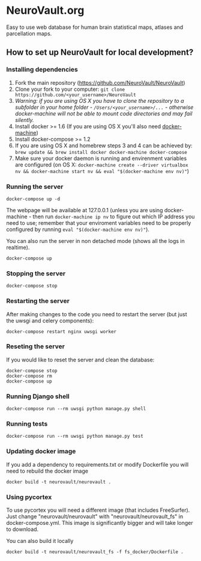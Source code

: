 # NeuroVault.org
Easy to use web database for human brain statistical maps, atlases and parcellation maps.
## How to set up NeuroVault for local development?

### Installing dependencies
1. Fork the main repository (https://github.com/NeuroVault/NeuroVault)
2. Clone your fork to your computer: `git clone https://github.com/<your_username>/NeuroVault`
  3. *Warning: if you are using OS X you have to clone the repository to a subfolder in your home folder - `/Users/<your_username>/...` - otherwise docker-machine will not be able to mount code directories and may fail silently.*
3. Install docker >= 1.6 (If you are using OS X you'll also need [docker-machine](https://docs.docker.com/machine/install-machine/))
4. Install docker-compose >= 1.2
  5. If you are using OS X and homebrew steps 3 and 4 can be achieved by: `brew update && brew install docker docker-machine docker-compose`
6. Make sure your docker daemon is running and envirenment variables are configured (on OS X: `docker-machine create --driver virtualbox nv && docker-machine start nv && eval "$(docker-machine env nv)"`)

### Running the server
```
docker-compose up -d
```
The webpage will be available at 127.0.0.1 (unless you are using docker-machine - then run `docker-machine ip nv` to figure out which IP address you need to use; remember that your enviroment variables need to be properly configured by running `eval "$(docker-machine env nv)"`).

You can also run the server in non detached mode (shows all the logs in realtime).
```
docker-compose up
```
### Stopping the server
```
docker-compose stop
```
### Restarting the server
After making changes to the code you need to restart the server (but just the uwsgi and celery components):
```
docker-compose restart nginx uwsgi worker
```
### Reseting the server
If you would like to reset the server and clean the database:
```
docker-compose stop
docker-compose rm
docker-compose up
```
### Running Django shell
```
docker-compose run --rm uwsgi python manage.py shell
```
### Running tests
```
docker-compose run --rm uwsgi python manage.py test
```
### Updating docker image
If you add a dependency to requirements.txt or modify Dockerfile you will need to rebuild the docker image
```
docker build -t neurovault/neurovault .
```

### Using pycortex
To use pycortex you will need a different image (that includes FreeSurfer). Just change "neurovault/neurovault" with "neurovault/neurovault_fs" in docker-compose.yml. This image is significantly bigger and will take longer to download.

You can also build it locally
```
docker build -t neurovault/neurovault_fs -f fs_docker/Dockerfile .
```

